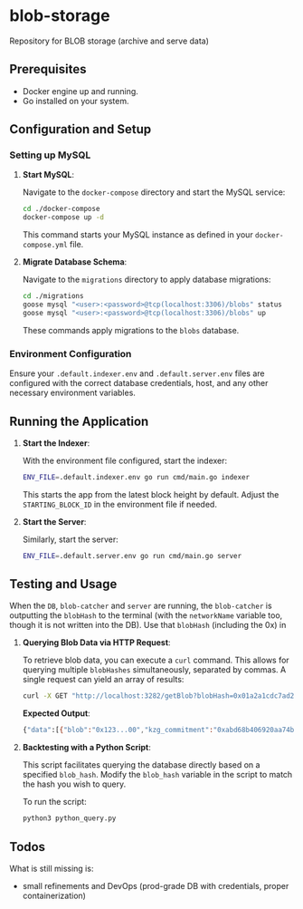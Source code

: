 # blob-storage

Repository for BLOB storage (archive and serve data)

## Prerequisites

- Docker engine up and running.
- Go installed on your system.

## Configuration and Setup

### Setting up MySQL

1. **Start MySQL**:

   Navigate to the `docker-compose` directory and start the MySQL service:

   ```bash
   cd ./docker-compose
   docker-compose up -d
   ```

   This command starts your MySQL instance as defined in your `docker-compose.yml` file.

2. **Migrate Database Schema**:

   Navigate to the `migrations` directory to apply database migrations:

   ```bash
   cd ./migrations
   goose mysql "<user>:<password>@tcp(localhost:3306)/blobs" status
   goose mysql "<user>:<password>@tcp(localhost:3306)/blobs" up
   ```

   These commands apply migrations to the `blobs` database.

### Environment Configuration

Ensure your `.default.indexer.env` and `.default.server.env` files are configured with the correct database credentials, host, and any other necessary environment variables.

## Running the Application

1. **Start the Indexer**:

   With the environment file configured, start the indexer:

   ```bash
   ENV_FILE=.default.indexer.env go run cmd/main.go indexer
   ```

   This starts the app from the latest block height by default. Adjust the `STARTING_BLOCK_ID` in the environment file if needed.

2. **Start the Server**:

   Similarly, start the server:

   ```bash
   ENV_FILE=.default.server.env go run cmd/main.go server
   ```

## Testing and Usage

When the `DB`, `blob-catcher` and `server` are running, the `blob-catcher` is outputting the `blobHash` to the terminal (with the `networkName` variable too, though it is not written into the DB). Use that `blobHash` (including the 0x) in

1. **Querying Blob Data via HTTP Request**:

   To retrieve blob data, you can execute a `curl` command. This allows for querying multiple `blobHashes` simultaneously, separated by commas. A single request can yield an array of results:

   ```bash
   curl -X GET "http://localhost:3282/getBlob?blobHash=0x01a2a1cdc7ad221934061642a79a760776a013d0e6fa1a1c6b642ace009c372a,0xWRONG_HASH"
   ```

   **Expected Output**:

   ```bash
   {"data":[{"blob":"0x123...00","kzg_commitment":"0xabd68b406920aa74b83cf19655f1179d373b5a8cba21b126b2c18baf2096c8eb9ab7116a89b375546a3c30038485939e"}, {"blob":"NOT_FOUND","kzg_commitment":"NOT_FOUND"}]}
   ```

2. **Backtesting with a Python Script**:

   This script facilitates querying the database directly based on a specified `blob_hash`. Modify the `blob_hash` variable in the script to match the hash you wish to query.

   To run the script:

   ```bash
   python3 python_query.py
   ```

## Todos

What is still missing is:

- small refinements and DevOps (prod-grade DB with credentials, proper containerization)
